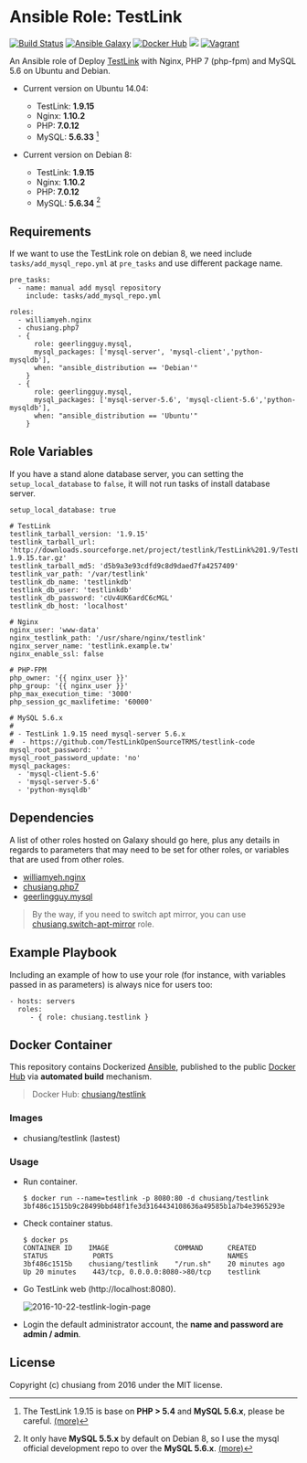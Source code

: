 # Ansible Role: TestLink

[![Build Status](https://travis-ci.org/chusiang/testlink.ansible.role.svg?branch=master)](https://travis-ci.org/chusiang/testlink.ansible.role) [![Ansible Galaxy](https://img.shields.io/badge/role-testlink-blue.svg)](https://galaxy.ansible.com/chusiang/testlink/) [![Docker Hub](https://img.shields.io/badge/docker-testlink-blue.svg)](https://hub.docker.com/r/chusiang/testlink/) [![](https://images.microbadger.com/badges/image/chusiang/testlink.svg)](https://microbadger.com/images/chusiang/testlink "Get your own image badge on microbadger.com") [![Vagrant](https://img.shields.io/badge/vagrant-testlink-blue.svg)](https://atlas.hashicorp.com/chusiang/boxes/testlink)

An Ansible role of Deploy [TestLink][testlink_website] with Nginx, PHP 7 (php-fpm) and MySQL 5.6 on Ubuntu and Debian.

- Current version on Ubuntu 14.04:
  - TestLink: **1.9.15**
  - Nginx: **1.10.2**
  - PHP: **7.0.12**
  - MySQL: **5.6.33** [^1]

- Current version on Debian 8:
  - TestLink: **1.9.15**
  - Nginx: **1.10.2**
  - PHP: **7.0.12**
  - MySQL: **5.6.34** [^2] 

[testlink_website]: http://www.testlink.org/

## Requirements

If we want to use the TestLink role on debian 8, we need include `tasks/add_mysql_repo.yml` at `pre_tasks` and use different package name.

```
pre_tasks:
  - name: manual add mysql repository
    include: tasks/add_mysql_repo.yml

roles:
  - williamyeh.nginx
  - chusiang.php7
  - {
      role: geerlingguy.mysql,
      mysql_packages: ['mysql-server', 'mysql-client','python-mysqldb'],
      when: "ansible_distribution == 'Debian'"
    }
  - {
      role: geerlingguy.mysql,
      mysql_packages: ['mysql-server-5.6', 'mysql-client-5.6','python-mysqldb'],
      when: "ansible_distribution == 'Ubuntu'"
    }
```

## Role Variables

If you have a stand alone database server, you can setting the `setup_local_database` to `false`, it will not run tasks of install database server.

```
setup_local_database: true

# TestLink
testlink_tarball_version: '1.9.15'
testlink_tarball_url: 'http://downloads.sourceforge.net/project/testlink/TestLink%201.9/TestLink%201.9.15/testlink-1.9.15.tar.gz'
testlink_tarball_md5: 'd5b9a3e93cdfd9c8d9daed7fa4257409'
testlink_var_path: '/var/testlink'
testlink_db_name: 'testlinkdb'
testlink_db_user: 'testlinkdb'
testlink_db_password: 'cUv4UK6ardC6cMGL'
testlink_db_host: 'localhost'

# Nginx
nginx_user: 'www-data'
nginx_testlink_path: '/usr/share/nginx/testlink'
nginx_server_name: 'testlink.example.tw'
nginx_enable_ssl: false

# PHP-FPM
php_owner: '{{ nginx_user }}'
php_group: '{{ nginx_user }}'
php_max_execution_time: '3000'
php_session_gc_maxlifetime: '60000'

# MySQL 5.6.x
#
# - TestLink 1.9.15 need mysql-server 5.6.x
#  - https://github.com/TestLinkOpenSourceTRMS/testlink-code
mysql_root_password: ''
mysql_root_password_update: 'no'
mysql_packages:
  - 'mysql-client-5.6'
  - 'mysql-server-5.6'
  - 'python-mysqldb'
```

## Dependencies

A list of other roles hosted on Galaxy should go here, plus any details in regards to parameters that may need to be set for other roles, or variables that are used from other roles.

- [williamyeh.nginx](https://galaxy.ansible.com/williamyeh/nginx/)
- [chusiang.php7](https://galaxy.ansible.com/chusiang/php7/)
- [geerlingguy.mysql](https://galaxy.ansible.com/geerlingguy/mysql/)

> By the way, if you need to switch apt mirror, you can use [chusiang.switch-apt-mirror](https://galaxy.ansible.com/chusiang/switch-apt-mirror) role.

## Example Playbook

Including an example of how to use your role (for instance, with variables passed in as parameters) is always nice for users too:

    - hosts: servers
      roles:
         - { role: chusiang.testlink }

## Docker Container

This repository contains Dockerized [Ansible](https://github.com/ansible/ansible), published to the public [Docker Hub](https://hub.docker.com/) via **automated build** mechanism.

> Docker Hub: [chusiang/testlink](https://hub.docker.com/r/chusiang/testlink/)

### Images

- chusiang/testlink (lastest)

### Usage

- Run container.

    ```
    $ docker run --name=testlink -p 8080:80 -d chusiang/testlink
    3bf486c1515b9c28499bbd48f1fe3d3164434108636a49585b1a7b4e3965293e
    ```

- Check container status.

    ```
    $ docker ps
    CONTAINER ID    IMAGE                COMMAND      CREATED           STATUS           PORTS                            NAMES
    3bf486c1515b    chusiang/testlink    "/run.sh"    20 minutes ago    Up 20 minutes    443/tcp, 0.0.0.0:8080->80/tcp    testlink
    ```

- Go TestLink web (http://localhost:8080).

    ![2016-10-22-testlink-login-page](https://cloud.githubusercontent.com/assets/219066/19607220/eab4c16a-97fa-11e6-97e1-04869b724673.png)

- Login the default administrator account, the **name and password are admin / admin**. 


## License

Copyright (c) chusiang from 2016 under the MIT license.


[^1]: The TestLink 1.9.15 is base on **PHP > 5.4** and **MySQL 5.6.x**, please be careful. [(more)](https://github.com/TestLinkOpenSourceTRMS/testlink-code/blob/testlink_1_9/README)

[^2]: It only have **MySQL 5.5.x** by default on Debian 8, so I use the mysql official development repo to over the **MySQL 5.6.x**. [(more)](https://github.com/chusiang/testlink.ansible.role/issues/6) 
